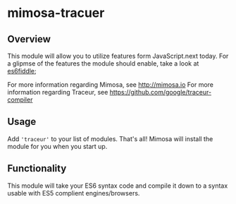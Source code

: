 mimosa-tracuer
===========
## Overview

This module will allow you to utilize features form JavaScript.next today. For a glipmse of the features the module should enable, take a look at [es6fiddle](http://www.es6fiddle.net/);

For more information regarding Mimosa, see http://mimosa.io
For more information regarding Traceur, see https://github.com/google/traceur-compiler

## Usage

Add `'traceur'` to your list of modules.  That's all!  Mimosa will install the module for you when you start up.

## Functionality

This module will take your ES6 syntax code and compile it down to a syntax usable with ES5 complient engines/browsers.